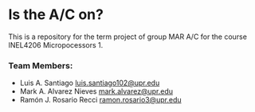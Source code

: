 # Is the A/C on?
This is a repository for the term project of group MAR A/C for the course INEL4206 Micropocessors 1.

### Team Members:
- Luis A. Santiago luis.santiago102@upr.edu
- Mark A. Alvarez Nieves mark.alvarez@upr.edu
- Ramón J. Rosario Recci ramon.rosario3@upr.edu
